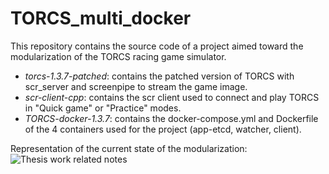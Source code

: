 # TORCS_multi_docker
This repository contains the source code of a project aimed toward the modularization of the TORCS racing game simulator. 
* *torcs-1.3.7-patched*: contains the patched version of TORCS with scr_server and screenpipe to stream the game image.
* *scr-client-cpp*: contains the scr client used to connect and play TORCS in "Quick game" or "Practice" modes.
* *TORCS-docker-1.3.7*: contains the docker-compose.yml and Dockerfile of the 4 containers used for the project (app-etcd, watcher, client).

Representation of the current state of the modularization:
![Thesis work related notes](https://user-images.githubusercontent.com/16836365/188315972-fe3a0394-eaa0-4339-94b0-4c0e99416fef.jpg)
